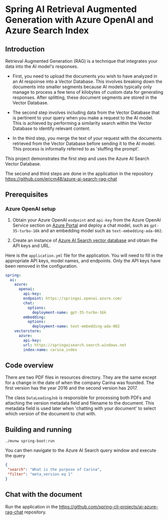 # Spring AI Retrieval Augmented Generation with Azure OpenAI and Azure Search Index

## Introduction

Retrieval Augmented Generation (RAG) is a technique that integrates your data into the AI model's responses.

* First, you need to upload the documents you wish to have analyzed in an AI respoinse into a Vector Database.
This involves breaking down the documents into smaller segments because AI models typically only manage to process a few tens of kilobytes of custom data for generating responses.
After splitting, these document segments are stored in the Vector Database.

* The second step involves including data from the Vector Database that is pertinent to your query when you make a request to the AI model.
This is achieved by performing a similarity search within the Vector Database to identify relevant content.

* In the third step, you merge the text of your request with the documents retrieved from the Vector Database before sending it to the AI model.
This process is informally referred to as 'stuffing the prompt'.

This project demonstrates the first step and uses the Azure AI Search Vector Database.

The second and third steps are done in the application in the repository https://github.com/ericm48/azure-ai-search-rag-chat



## Prerequisites

### Azure OpenAI setup

1. Obtain your Azure OpenAI `endpoint` and `api-key` from the Azure OpenAI Service section on [Azure Portal](https://portal.azure.com) and deploy a chat model, such as `gpt-35-turbo-16k` and an embedding model such as `text-embedding-ada-002`.

2. Create an instance of [Azure AI Search vector database](https://azure.microsoft.com/en-us/products/ai-services/ai-search/) and obtain the API keys and URL.

Here is the `application.yml` file for the application. You will need to fill in the appropriate API keys, model names, and endpoints.
Only the API keys have been removed in the configuration.

```yaml
spring:
  ai:
    azure:
      openai:
        api-key: 
        endpoint: https://springai.openai.azure.com/
        chat:
          options:
            deployment-name: gpt-35-turbo-16k
        embedding:
          options:
            deployment-name: text-embedding-ada-002
    vectorstore:
      azure:
        api-key: 
        url: https://springaisearch.search.windows.net
        index-name: carina_index
```



## Code overview

There are two PDF files in resources directory.
They are the same except for a change in the date of when the company Carina was founded.
The first version has the year 2016 and the second version has 2017.

The class `DataLoadingJob` is responsible for processing both PDFs and attaching the version metadata field and filename to the document.
This metadata field is used later when 'chatting with your document' to select which version of the document to chat with.

## Building and running

```
./mvnw spring-boot:run
```

You can then navigate to the Azure AI Search query window and execute the query

```json
{
 "search": "What is the purpose of Carina",
 "filter": "meta_version eq 1"
}

```

## Chat with the document

Run the application in the https://github.com/spring-cli-projects/ai-azure-rag-chat repository.

